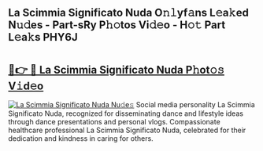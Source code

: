 ## La Scimmia Significato Nuda O𝚗𝚕yf𝚊ns L𝚎a𝚔ed N𝚞𝚍es - Part-sRy P𝚑𝚘tos Vi𝚍𝚎o - H𝚘𝚝 Part L𝚎a𝚔s PHY6J

# <h2><a href="http://kf7lb2.oniu.top/?m=La+Scimmia+Significato+Nuda">🔗👉 🔴 La Scimmia Significato Nuda P𝚑ot𝚘𝚜 V𝚒d𝚎o</a></h2>

[![La Scimmia Significato Nuda Nu𝚍e𝚜](https://i.imgur.com/0qMVB7G.gif)](http://kf7lb2.oniu.top/?m=La+Scimmia+Significato+Nuda)
Social media personality La Scimmia Significato Nuda, recognized for disseminating dance and lifestyle ideas through dance presentations and personal vlogs. Compassionate healthcare professional La Scimmia Significato Nuda, celebrated for their dedication and kindness in caring for others.  
